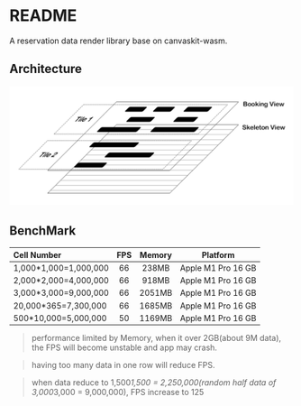 # README

A reservation data render library base on canvaskit-wasm.

## Architecture

![architecture](./doc/architecture.png)

## BenchMark

| Cell Number           | FPS | Memory |      Platform      |
|:----------------------|:---:|:------:|:------------------:|
| 1,000*1,000=1,000,000 | 66  | 238MB  | Apple M1 Pro 16 GB |
| 2,000*2,000=4,000,000 | 66  | 918MB  | Apple M1 Pro 16 GB |
| 3,000*3,000=9,000,000 | 66  | 2051MB | Apple M1 Pro 16 GB |
| 20,000*365=7,300,000  | 66  | 1685MB | Apple M1 Pro 16 GB |
| 500*10,000=5,000,000  | 50  | 1169MB | Apple M1 Pro 16 GB |

> performance limited by Memory, when it over 2GB(about 9M data), the FPS will become unstable and app may crash.

> having too many data in one row will reduce FPS.

> when data reduce to 1,500*1,500 = 2,250,000(random half data of 3,000*3,000 = 9,000,000), FPS increase to 125
